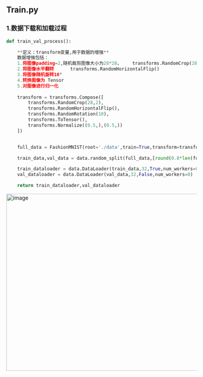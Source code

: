 ## Train.py

### **1.数据下载和加载过程**

``` python
def train_val_process():

    **定义：transform变量,用于数据的增强**
    数据增强包括：
    1.将图像padding=2,随机裁剪图像大小为28*28，    transforms.RandomCrop(28,2)
    2.将图像水平翻转      transforms.RandomHorizontalFlip()
    3.将图像随机旋转10°    
    4.转换图像为 Tensor
    5.对图像进行归一化
    
    transform = transforms.Compose([
        transforms.RandomCrop(28,2),
        transforms.RandomHorizontalFlip(),
        transforms.RandomRotation(10),
        transforms.ToTensor(),
        transforms.Normalize((0.5,),(0.5,))
    ])


    full_data = FashionMNIST(root='./data',train=True,transform=transform,download=True)

    train_data,val_data = data.random_split(full_data,[round(0.8*len(full_data)),round(0.2*len(full_data))])

    train_dataloader = data.DataLoader(train_data,32,True,num_workers=0)
    val_dataloader = data.DataLoader(val_data,32,False,num_workers=0)

    return train_dataloader,val_dataloader
```
<img width="1217" height="468" alt="image" src="https://github.com/user-attachments/assets/d3a44348-6ac1-47ed-bf74-581663ba1444" />
